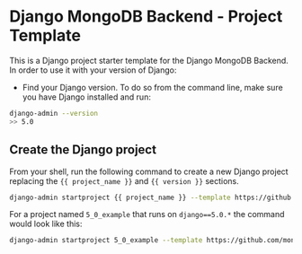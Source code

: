 # Django MongoDB Backend - Project Template

This is a Django project starter template for the Django MongoDB Backend.
In order to use it with your version of Django:

- Find your Django version. To do so from the command line, make sure you
  have Django installed and run:

```bash
django-admin --version
>> 5.0
```

## Create the Django project

From your shell, run the following command to create a new Django project
replacing the `{{ project_name }}` and `{{ version }}` sections.

```bash
django-admin startproject {{ project_name }} --template https://github.com/mongodb-labs/django-mongodb-project/archive/refs/heads/{{ version }}.x.zip
```

For a project named `5_0_example` that runs on `django==5.0.*`
the command would look like this:

```bash
django-admin startproject 5_0_example --template https://github.com/mongodb-labs/django-mongodb-project/archive/refs/heads/5.0.x.zip
```

